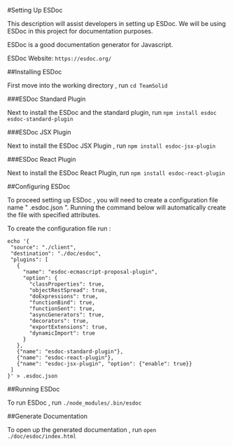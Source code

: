#Setting Up ESDoc 

This description will assist developers in setting up ESDoc. We will be using ESDoc in this project for documentation 
purposes. 

ESDoc is a good documentation generator for Javascript.

ESDoc Website: `https://esdoc.org/`

##Installing ESDoc

First move into the working directory , run `cd TeamSolid`

###ESDoc Standard Plugin 

Next to install the ESDoc and the standard plugin, run `npm install esdoc esdoc-standard-plugin`

###ESDoc JSX Plugin

Next to install the ESDoc JSX Plugin , run `npm install esdoc-jsx-plugin`

###ESDoc React Plugin 

Next to install the ESDoc React Plugin, run `npm install esdoc-react-plugin`

##Configuring ESDoc 

To proceed setting up ESDoc , you will need to create a configuration file name " .esdoc.json ". Running the command 
below will automatically create the file with specified attributes. 

To create the configuration file run : 

```
echo '{
 "source": "./client",
 "destination": "./doc/esdoc",
 "plugins": [
   {
     "name": "esdoc-ecmascript-proposal-plugin",
     "option": {
       "classProperties": true,
       "objectRestSpread": true,
       "doExpressions": true,
       "functionBind": true,
       "functionSent": true,
       "asyncGenerators": true,
       "decorators": true,
       "exportExtensions": true,
       "dynamicImport": true
     }
   },
   {"name": "esdoc-standard-plugin"},
   {"name": "esdoc-react-plugin"},
   {"name": "esdoc-jsx-plugin", "option": {"enable": true}}
 ]
}' > .esdoc.json 
```

##Running ESDoc 

To run ESDoc , run `./node_modules/.bin/esdoc`

##Generate Documentation 

To open up the generated documentation , run `open ./doc/esdoc/index.html`